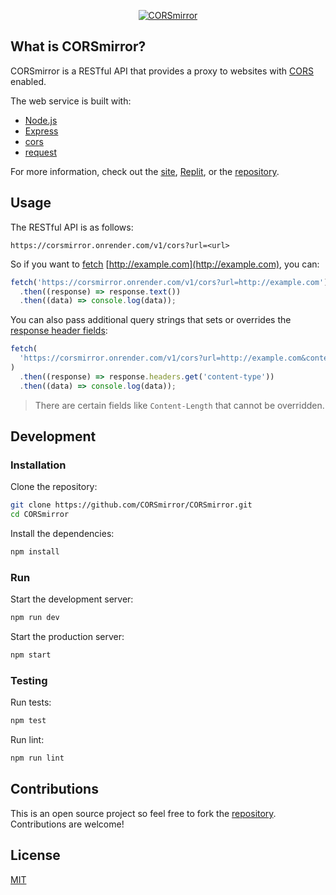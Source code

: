 <p align="center">
  <a href="https://corsmirror.onrender.com">
    <img src="https://github.com/CORSmirror.png?size=300" alt="CORSmirror">
  </a>
</p>

## What is CORSmirror?

CORSmirror is a RESTful API that provides a proxy to websites with [CORS](https://developer.mozilla.org/docs/Web/HTTP/CORS) enabled.

The web service is built with:

- [Node.js](https://nodejs.org)
- [Express](https://expressjs.com)
- [cors](https://github.com/expressjs/cors)
- [request](https://github.com/request/request)

For more information, check out the [site](https://corsmirror.onrender.com/), [Replit](https://replit.com/@remarkablemark/CORSmirror), or the [repository](https://github.com/CORSmirror/CORSmirror).

## Usage

The RESTful API is as follows:

```
https://corsmirror.onrender.com/v1/cors?url=<url>
```

So if you want to [fetch](https://developer.mozilla.org/docs/Web/API/Fetch_API/Using_Fetch) [http://example.com](http://example.com), you can:

```javascript
fetch('https://corsmirror.onrender.com/v1/cors?url=http://example.com')
  .then((response) => response.text())
  .then((data) => console.log(data));
```

You can also pass additional query strings that sets or overrides the [response header fields](https://wikipedia.org/wiki/List_of_HTTP_header_fields):

```javascript
fetch(
  'https://corsmirror.onrender.com/v1/cors?url=http://example.com&content-type=text/plain'
)
  .then((response) => response.headers.get('content-type'))
  .then((data) => console.log(data));
```

> There are certain fields like `Content-Length` that cannot be overridden.

## Development

### Installation

Clone the repository:

```bash
git clone https://github.com/CORSmirror/CORSmirror.git
cd CORSmirror
```

Install the dependencies:

```bash
npm install
```

### Run

Start the development server:

```bash
npm run dev
```

Start the production server:

```bash
npm start
```

### Testing

Run tests:

```bash
npm test
```

Run lint:

```bash
npm run lint
```

## Contributions

This is an open source project so feel free to fork the [repository](https://github.com/CORSmirror/CORSmirror/fork). Contributions are welcome!

## License

[MIT](https://github.com/CORSmirror/CORSmirror/blob/master/LICENSE)
